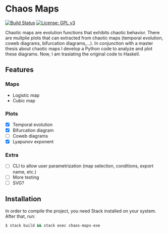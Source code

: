 # Chaos Maps


[![Build Status](https://travis-ci.org/febouge/chaos-maps.svg?branch=master)](https://travis-ci.org/febouge/chaos-maps) [![License: GPL v3](https://img.shields.io/badge/License-GPL%20v3-blue.svg)](http://www.gnu.org/licenses/gpl-3.0)

Chaotic maps are evolution functions that exhibits chaotic behavior. There are multplie plots that can extracted from chaotic maps (temporal evolution, coweb diagrams, bifurcation diagrams,...). In conjunction with a master thesis about chaotic maps I develop a Python code to analyze and plot these diagrams. Now, I am traslating the original code to Haskell.

## Features

### Maps
- Logistic map
- Cubic map

### Plots
- [x] Temporal evolution
- [x] Bifurcation diagram
- [ ] Coweb diagrams
- [x] Lyapunov exponent

### Extra
- [ ] CLI to allow user parametrization (map selection, conditions, export name, etc.)
- [ ] More testing
- [ ] SVG?

## Installation

In order to compile the project, you need Stack installed on your system. After that, run:

```bash
$ stack build && stack exec chaos-maps-exe
```